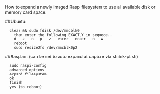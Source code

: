 
How to expand a newly imaged Raspi filesystem to use all available disk or memory card space.

   ##Ubuntu:
   
      clear && sudo fdisk /dev/mmcblk0 
        then enter the following EXACTLY in sequece..
        d   2   n   p   2   enter   enter   n   w   
        reboot
        sudo resize2fs /dev/mmcblk0p2

   ##Raspian: (can be set to auto expand at capture via shrink-pi.sh)
   
      sudo raspi-config
      advanced options 
      expand filesystem
      ok
      finish
      yes (to reboot)
  
